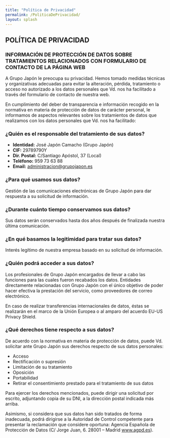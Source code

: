 ```yaml
---
title: "Política de Privacidad"
permalink: /PoliticaDePrivacidad/
layout: splash
---
```


## POLÍTICA DE PRIVACIDAD

### INFORMACIÓN DE PROTECCIÓN DE DATOS SOBRE TRATAMIENTOS RELACIONADOS CON FORMULARIO DE CONTACTO DE LA PÁGINA WEB

A Grupo Japón le preocupa su privacidad. Hemos tomado medidas técnicas y organizativas adecuadas para evitar la alteración, pérdida, tratamiento o acceso no autorizado a los datos personales que Vd. nos ha facilitado a través del formulario de contacto de nuestra web.

En cumplimiento del deber de transparencia e información recogido en la normativa en materia de protección de datos de carácter personal, le informamos de aspectos relevantes sobre los tratamientos de datos que realizamos con los datos personales que Vd. nos ha facilitado:

### ¿Quién es el responsable del tratamiento de sus datos?

- **Identidad:** José Japón Camacho (Grupo Japón)
- **CIF:** 29789790Y
- **Dir. Postal:** C/Santiago Apóstol, 37 (Local)
- **Teléfono:** 959 73 63 88
- **Email:** administracion@grupojapon.es

### ¿Para qué usamos sus datos?

Gestión de las comunicaciones electrónicas de Grupo Japón para dar respuesta a su solicitud de información.

### ¿Durante cuánto tiempo conservamos sus datos?

Sus datos serán conservados hasta dos años después de finalizada nuestra última comunicación.

### ¿En qué basamos la legitimidad para tratar sus datos?

Interés legítimo de nuestra empresa basado en su solicitud de información.

### ¿Quién podrá acceder a sus datos?

Los profesionales de Grupo Japón encargados de llevar a cabo las funciones para las cuales fueron recabados los datos. Entidades directamente relacionadas con Grupo Japón con el único objetivo de poder hacer efectiva la prestación del servicio, como proveedores de correo electrónico.

En caso de realizar transferencias internacionales de datos, éstas se realizarán en el marco de la Unión Europea o al amparo del acuerdo EU-US Privacy Shield.

### ¿Qué derechos tiene respecto a sus datos?

De acuerdo con la normativa en materia de protección de datos, puede Vd. solicitar ante Grupo Japón sus derechos respecto de sus datos personales:

- Acceso
- Rectificación o supresión
- Limitación de su tratamiento
- Oposición
- Portabilidad
- Retirar el consentimiento prestado para el tratamiento de sus datos

Para ejercer los derechos mencionados, puede dirigir una solicitud por escrito, adjuntando copia de su DNI, a la dirección postal indicada más arriba.

Asimismo, si considera que sus datos han sido tratados de forma inadecuada, podrá dirigirse a la Autoridad de Control competente para presentar la reclamación que considere oportuna: Agencia Española de Protección de Datos (C/ Jorge Juan, 6. 28001 – Madrid www.agpd.es).
